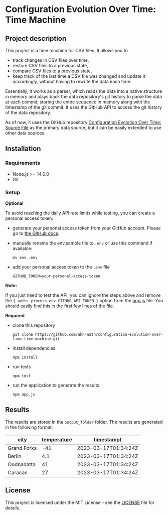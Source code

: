 # Configuration Evolution Over Time: Time Machine

## Project description

This project is a time machine for CSV files. It allows you to 
* track changes in CSV files over time,
* restore CSV files to a previous state,
* compare CSV files to a previous state,
* keep track of the last time a CSV file was changed and update it accordingly, without having to rewrite the data each time.

Essentially, it works as a parser, which reads the data into a native structure in memory and plays back the data repository's git history to parse the data at each commit, storing the entire sequence in memory along with the timestamp of the git commit. It uses the GitHub API to access the git history of the data repository.

As of now, it uses the GitHub repository [Configuration Evolution Over Time: Source File](https://github.com/ahn-nath/configuration-evolution-over-time.source-file) as the primary data source, but it can be easily extended to use other data sources.

## Installation

### Requirements
* Node.js >= 14.0.0
* Git


### Setup

**Optional**

To avoid reaching the daily API rate limits while testing, you can create a personal access token:

- generate your personal access token from your GitHub account. Please go to [the GitHub docs](https://docs.github.com/en/authentication/keeping-your-account-and-data-secure/creating-a-personal-access-token#creating-a-personal-access-token-classic). 

- manually rename the env.sample file to `.env` or use this command if available:
    ```
    mv env .env
    ```
- add your personal access token to the `.env` file
    ```
    GITHUB_TOKEN=your-personal-access-token
    ```

**Note:**

If you just need to test the API, you can ignore the steps above and remove the `{ auth: process.env.GITHUB_API_TOKEN }` option from the [app.js](./app.js) file. You should easily find this in the first few lines of the file.


**Required**
- clone this repository
  
    ```
    git clone https://github.com/ahn-nath/configuration-evolution-over-time.time-machine.git
    ```
- install dependencies
    ```
    npm install
    ```
- run tests
    ```
    npm test
    ```
- run the application to generate the results
    ```
    npm app.js
    ```

## Results

The results are stored in the `output_folder` folder. The results are generated in the following format:



| city        | temperature | timestampt           |
| ----------- | ----------- | -------------------- |
| Grand Forks | -41         | 2023-03-17T01:34:24Z |
| Berlin      | 4.1         | 2023-03-17T01:34:24Z |
| Oodnadatta  | 41          | 2023-03-17T01:34:24Z |
| Caracas     | 27          | 2023-03-17T01:34:24Z |


## License

This project is licensed under the MIT License - see the [LICENSE](LICENSE) file for details.





 
